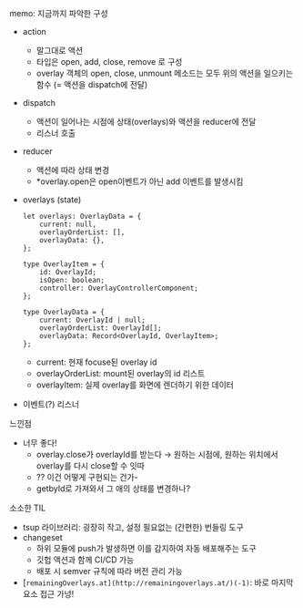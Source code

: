 memo: 지금까지 파악한 구성

- action
    - 말그대로 액션
    - 타입은 open, add, close, remove 로 구성
    - overlay 객체의 open, close, unmount 메소드는 모두 위의 액션을 일으키는 함수 (= 액션을 dispatch에 전달)
- dispatch
    - 액션이 일어나는 시점에 상태(overlays)와 액션을 reducer에 전달
    - 리스너 호출
- reducer
    - 액션에 따라 상태 변경
    - *overlay.open은 open이벤트가 아닌 add 이벤트를 발생시킴
- overlays (state)
    
    ```tsx
    let overlays: OverlayData = {
        current: null,
        overlayOrderList: [],
        overlayData: {},
    };
    
    type OverlayItem = {
        id: OverlayId;
        isOpen: boolean;
        controller: OverlayControllerComponent;
    };
    
    type OverlayData = {
        current: OverlayId | null;
        overlayOrderList: OverlayId[];
        overlayData: Record<OverlayId, OverlayItem>;
    };
    ```
    
    - current: 현재 focuse된 overlay id
    - overlayOrderList: mount된 overlay의 id 리스트
    - overlayItem: 실제 overlay를 화면에 렌더하기 위한 데이터
- 이벤트(?) 리스너

느낀점

- 너무 좋다!
    - overlay.close가 overlayId를 받는다 → 원하는 시점에, 원하는 위치에서 overlay를 다시 close할 수 잇따
    - ?? 이건 어떻게 구현되는 건가-
    - getbyId로 가져와서 그 애의 상태를 변경하나?

소소한 TIL

- tsup 라이브러리: 굉장히 작고, 설정 필요없는 (간편한) 번들링 도구
- changeset
    - 하위 모듈에 push가 발생하면 이를 감지하여 자동 배포해주는 도구
    - 깃헙 액션과 함께 CI/CD 가능
    - 배포 시 semver 규칙에 따라 버전 관리 가능
- [`remainingOverlays.at](http://remainingoverlays.at/)(-1)`: 바로 마지막 요소 접근 가넝!